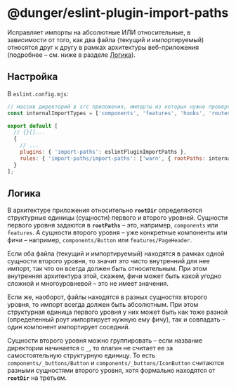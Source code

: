 # @dunger/eslint-plugin-import-paths

Исправляет импорты на абсолютные ИЛИ относительные, в зависимости от того, как два файла (текущий и импортируемый)
относятся друг к другу в рамках архитектуры веб-приложения (подробнее – см. ниже в разделе [Логика](#логика)).

## Настройка

В `eslint.config.mjs`:

```javascript
// массив директорий в src приложения, импорты из которых нужно проверять
const internalImportTypes = ['components', 'features', 'hooks', 'routes', 'store', 'utils'];

export default [
  // {}[]...
  {
    // ...
    plugins: { 'import-paths': eslintPluginImportPaths },
    rules: { 'import-paths/import-paths': ['warn', { rootPaths: internalImportTypes }] }
  }
];
```

## Логика

В архитектуре приложения относительно **`rootDir`** определяются структурные единицы (сущности) первого и второго уровней.
Сущности первого уровня задаются в **`rootPaths`** – это, например, `components` или `features`.
А сущности второго уровня – уже конкретные компоненты или фичи – например, `components/Button` или `features/PageHeader`.

Если оба файла (текущий и импортируемый) находятся в рамках одной сущности второго уровня,
то значит это чисто внутренний для нее импорт, так что он всегда должен быть относительным.
При этом внутренняя архитектура этой, скажем, фичи может быть какой угодно сложной и многоуровневой – это не имеет значения.

Если же, наоборот, файлы находятся в разных сущностях второго уровня, то импорт всегда должен быть абсолютным.
При этом структурная единица первого уровня у них может быть как тоже разной (определенный роут импортирует нужную ему фичу),
так и совпадать – один компонент импортирует соседний.

Сущности второго уровня можно группировать – если название директории начинается с `_`,
то плагин не считает ее за самостоятельную структурную единицу.
То есть `components/_buttons/Button` и `components/_buttons/IconButton` считаются разными сущностями второго уровня,
хотя формально находятся от **`rootDir`** на третьем.
